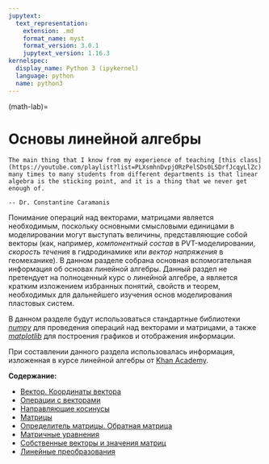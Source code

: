 ```yaml
---
jupytext:
  text_representation:
    extension: .md
    format_name: myst
    format_version: 3.0.1
    jupytext_version: 1.16.3
kernelspec:
  display_name: Python 3 (ipykernel)
  language: python
  name: python3
---
```


(math-lab)=
# Основы линейной алгебры

```{epigraph}
The main thing that I know from my experience of teaching [this class](https://youtube.com/playlist?list=PLXsmhnDvpjORzPelSDs0LSDrfJcqyLlZc) many times to many students from different departments is that linear algebra is the sticking point, and it is a thing that we never get enough of.

-- Dr. Constantine Caramanis
```

Понимание операций над векторами, матрицами является необходимым, поскольку основными смысловыми единицами в моделировании могут выступать величины, представляющие собой векторы (как, например, *компонентный состав* в PVT-моделировании, *скорость течения* в гидродинамике или *вектор напряжения* в геомеханике). В данном разделе собрана основная вспомогательная информация об основах линейной алгебры. Данный раздел не претендует на полноценный курс о линейной алгебре, а является кратким изложением избранных понятий, свойств и теорем, необходимых для дальнейшего изучения основ моделирования пластовых систем.

В данном разделе будут использоваться стандартные библиотеки [*numpy*](https://numpy.org) для проведения операций над векторами и матрицами, а также [*matplotlib*](https://matplotlib.org) для построения графиков и отображения информации.

При составлении данного раздела использовалась информация, изложенная в курсе линейной алгебры от [Khan Academy](https://www.youtube.com/playlist?list=PLFD0EB975BA0CC1E0).

**Содержание:**
* [Вектор. Координаты вектора](LAB-1-Vectors.md)
* [Операции с векторами](LAB-2-VectorOperations.md)
* [Направляющие косинусы](LAB-3-RotationAngles.md)
* [Матрицы](LAB-4-Matrices.md)
* [Определитель матрицы. Обратная матрица](LAB-5-Determinant-InverseMatrix.md)
* [Матричные уравнения](LAB-6-MatrixEquation.md)
* [Собственные векторы и значения матриц](LAB-7-Eigenvalues-Eigenvectors.md)
* [Линейные преобразования](LAB-8-LinearTransformations.md)
